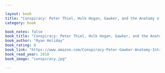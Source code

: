 ```yaml
---

layout: book
title: "Conspiracy: Peter Thiel, Hulk Hogan, Gawker, and the Anatomy of Intrigue"
category: book

book_notes: false
book_title: "Conspiracy: Peter Thiel, Hulk Hogan, Gawker, and the Anatomy of Intrigue"
book_author: "Ryan Holiday"
book_rating: 8
book_link: "https://www.amazon.com/Conspiracy-Peter-Gawker-Anatomy-Intrigue/dp/0735217645"
book_read_year: 2018
book_image: "conspiracy.jpg"

---
```

